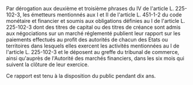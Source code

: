 Par dérogation aux deuxième et troisième phrases du IV de l'article L. 225-102-3, les émetteurs mentionnés aux I et II de l'article L. 451-1-2 du code monétaire et financier et soumis aux obligations définies au I de l'article L. 225-102-3 dont des titres de capital ou des titres de créance sont admis aux négociations sur un marché réglementé publient leur rapport sur les paiements effectués au profit des autorités de chacun des Etats ou territoires dans lesquels elles exercent les activités mentionnées au I de l'article L. 225-102-3 et le déposent au greffe du tribunal de commerce, ainsi qu'auprès de l'Autorité des marchés financiers, dans les six mois qui suivent la clôture de leur exercice. 


  

Ce rapport est tenu à la disposition du public pendant dix ans.

